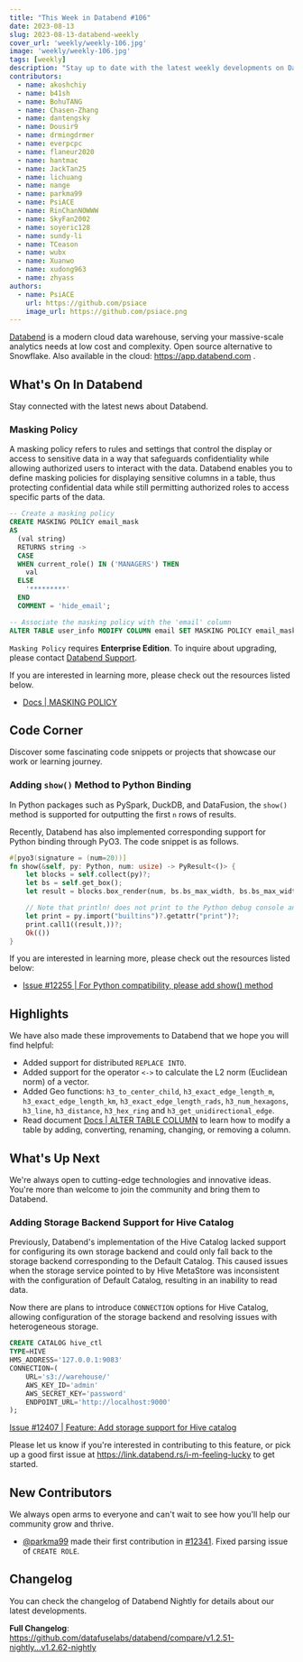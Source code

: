 ```yaml
---
title: "This Week in Databend #106"
date: 2023-08-13
slug: 2023-08-13-databend-weekly
cover_url: 'weekly/weekly-106.jpg'
image: 'weekly/weekly-106.jpg'
tags: [weekly]
description: "Stay up to date with the latest weekly developments on Databend!"
contributors:
  - name: akoshchiy
  - name: b41sh
  - name: BohuTANG
  - name: Chasen-Zhang
  - name: dantengsky
  - name: Dousir9
  - name: drmingdrmer
  - name: everpcpc
  - name: flaneur2020
  - name: hantmac
  - name: JackTan25
  - name: lichuang
  - name: nange
  - name: parkma99
  - name: PsiACE
  - name: RinChanNOWWW
  - name: SkyFan2002
  - name: soyeric128
  - name: sundy-li
  - name: TCeason
  - name: wubx
  - name: Xuanwo
  - name: xudong963
  - name: zhyass
authors:
  - name: PsiACE
    url: https://github.com/psiace
    image_url: https://github.com/psiace.png
---
```


[Databend](https://github.com/datafuselabs/databend) is a modern cloud data warehouse, serving your massive-scale analytics needs at low cost and complexity. Open source alternative to Snowflake. Also available in the cloud: <https://app.databend.com> .

## What's On In Databend

Stay connected with the latest news about Databend.

### Masking Policy

A masking policy refers to rules and settings that control the display or access to sensitive data in a way that safeguards confidentiality while allowing authorized users to interact with the data. Databend enables you to define masking policies for displaying sensitive columns in a table, thus protecting confidential data while still permitting authorized roles to access specific parts of the data.

```sql
-- Create a masking policy
CREATE MASKING POLICY email_mask
AS
  (val string)
  RETURNS string ->
  CASE
  WHEN current_role() IN ('MANAGERS') THEN
    val
  ELSE
    '*********'
  END
  COMMENT = 'hide_email';

-- Associate the masking policy with the 'email' column
ALTER TABLE user_info MODIFY COLUMN email SET MASKING POLICY email_mask;
```

`Masking Policy` requires **Enterprise Edition**. To inquire about upgrading, please contact [Databend Support](https://www.databend.com/contact-us).

If you are interested in learning more, please check out the resources listed below.

- [Docs | MASKING POLICY](https://databend.rs/doc/sql-commands/ddl/mask-policy/)

## Code Corner

Discover some fascinating code snippets or projects that showcase our work or learning journey.

### Adding `show()` Method to Python Binding

In Python packages such as PySpark, DuckDB, and DataFusion, the `show()` method is supported for outputting the first `n` rows of results.

Recently, Databend has also implemented corresponding support for Python binding through PyO3. The code snippet is as follows.

```rust
#[pyo3(signature = (num=20))]
fn show(&self, py: Python, num: usize) -> PyResult<()> {
    let blocks = self.collect(py)?;
    let bs = self.get_box();
    let result = blocks.box_render(num, bs.bs_max_width, bs.bs_max_width);

    // Note that println! does not print to the Python debug console and is not visible in notebooks for instance
    let print = py.import("builtins")?.getattr("print")?;
    print.call1((result,))?;
    Ok(())
}
```

If you are interested in learning more, please check out the resources listed below:

- [Issue #12255 | For Python compatibility, please add show() method](https://github.com/datafuselabs/databend/issues/12255)

## Highlights

We have also made these improvements to Databend that we hope you will find helpful:

- Added support for distributed `REPLACE INTO`.
- Added support for the operator `<->` to calculate the L2 norm (Euclidean norm) of a vector.
- Added Geo functions: `h3_to_center_child`, `h3_exact_edge_length_m`, `h3_exact_edge_length_km`, `h3_exact_edge_length_rads`, `h3_num_hexagons`, `h3_line`, `h3_distance`, `h3_hex_ring` and `h3_get_unidirectional_edge`.
- Read document [Docs | ALTER TABLE COLUMN](https://databend.rs/doc/sql-commands/ddl/table/alter-table-column) to learn how to modify a table by adding, converting, renaming, changing, or removing a column.

## What's Up Next

We're always open to cutting-edge technologies and innovative ideas. You're more than welcome to join the community and bring them to Databend.

### Adding Storage Backend Support for Hive Catalog

Previously, Databend's implementation of the Hive Catalog lacked support for configuring its own storage backend and could only fall back to the storage backend corresponding to the Default Catalog. This caused issues when the storage service pointed to by Hive MetaStore was inconsistent with the configuration of Default Catalog, resulting in an inability to read data.

Now there are plans to introduce `CONNECTION` options for Hive Catalog, allowing configuration of the storage backend and resolving issues with heterogeneous storage.

```sql
CREATE CATALOG hive_ctl
TYPE=HIVE
HMS_ADDRESS='127.0.0.1:9083'
CONNECTION=(
    URL='s3://warehouse/'
    AWS_KEY_ID='admin'
    AWS_SECRET_KEY='password'
    ENDPOINT_URL='http://localhost:9000'
);
```

[Issue #12407 | Feature: Add storage support for Hive catalog](https://github.com/datafuselabs/databend/issues/12407)

Please let us know if you're interested in contributing to this feature, or pick up a good first issue at <https://link.databend.rs/i-m-feeling-lucky> to get started.

## New Contributors

We always open arms to everyone and can't wait to see how you'll help our community grow and thrive.

* [@parkma99](https://github.com/parkma99) made their first contribution in [#12341](https://github.com/datafuselabs/databend/pull/12341). Fixed parsing issue of `CREATE ROLE`.

## Changelog

You can check the changelog of Databend Nightly for details about our latest developments.

**Full Changelog**: <https://github.com/datafuselabs/databend/compare/v1.2.51-nightly...v1.2.62-nightly>
